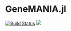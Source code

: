 # GeneMANIA.jl


[![Build Status](https://travis-ci.org/memoiry/GeneMANIA.jl.svg?branch=master)](https://travis-ci.org/memoiry/GeneMANIA.jl)
[![](https://img.shields.io/badge/docs-stable-blue.svg)](https://memoiry.github.io/GeneMANIA.jl)

